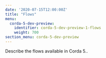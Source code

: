 ```yaml
---
date: '2020-07-15T12:00:00Z'
title: "Flows"
menu:
  corda-5-dev-preview:
    identifier: corda-5-dev-preview-1-flows
    weight: 700
section_menu: corda-5-dev-preview
---
```


Describe the flows available in Corda 5..
